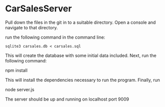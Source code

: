 # CarSalesServer

Pull down the files in the git in to a suitable directory.
Open a console and navigate to that directory.

run the following command in the command line:

```
sqlite3 carsales.db < carsales.sql
```

This will create the database with some initial data included.
Next, run the following command:

npm install

This will install the dependencies necessary to run the program.
Finally, run

node server.js

The server should be up and running on localhost port 9009 
